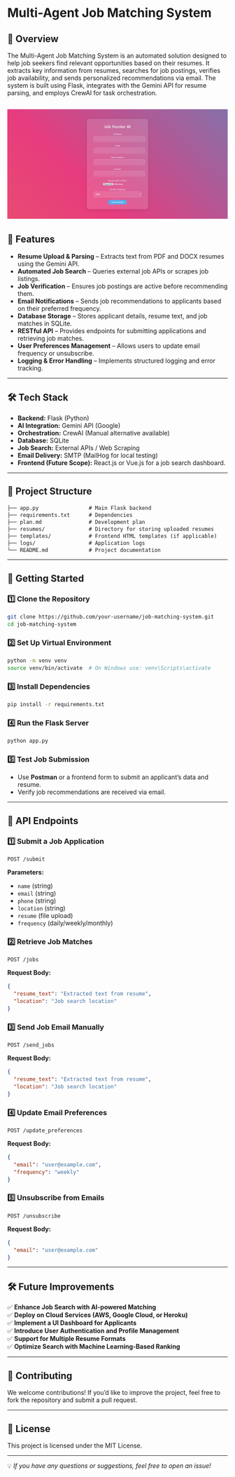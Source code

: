 # Multi-Agent Job Matching System

## 📌 Overview
The Multi-Agent Job Matching System is an automated solution designed to help job seekers find relevant opportunities based on their resumes. It extracts key information from resumes, searches for job postings, verifies job availability, and sends personalized recommendations via email. The system is built using Flask, integrates with the Gemini API for resume parsing, and employs CrewAI for task orchestration.

![Job Hunter Agent](https://github.com/GodOfAgents/Job-Hunter-Agent/blob/main/logo.png)
---

## 🚀 Features
- **Resume Upload & Parsing** – Extracts text from PDF and DOCX resumes using the Gemini API.
- **Automated Job Search** – Queries external job APIs or scrapes job listings.
- **Job Verification** – Ensures job postings are active before recommending them.
- **Email Notifications** – Sends job recommendations to applicants based on their preferred frequency.
- **Database Storage** – Stores applicant details, resume text, and job matches in SQLite.
- **RESTful API** – Provides endpoints for submitting applications and retrieving job matches.
- **User Preferences Management** – Allows users to update email frequency or unsubscribe.
- **Logging & Error Handling** – Implements structured logging and error tracking.

---

## 🛠️ Tech Stack
- **Backend:** Flask (Python)
- **AI Integration:** Gemini API (Google)
- **Orchestration:** CrewAI (Manual alternative available)
- **Database:** SQLite
- **Job Search:** External APIs / Web Scraping
- **Email Delivery:** SMTP (MailHog for local testing)
- **Frontend (Future Scope):** React.js or Vue.js for a job search dashboard.

---

## 📂 Project Structure
```
├── app.py                # Main Flask backend
├── requirements.txt      # Dependencies
├── plan.md               # Development plan
├── resumes/              # Directory for storing uploaded resumes
├── templates/            # Frontend HTML templates (if applicable)
├── logs/                 # Application logs
└── README.md             # Project documentation
```

---

## 🚀 Getting Started

### 1️⃣ Clone the Repository
```bash
git clone https://github.com/your-username/job-matching-system.git
cd job-matching-system
```

### 2️⃣ Set Up Virtual Environment
```bash
python -m venv venv  
source venv/bin/activate  # On Windows use: venv\Scripts\activate
```

### 3️⃣ Install Dependencies
```bash
pip install -r requirements.txt
```

### 4️⃣ Run the Flask Server
```bash
python app.py
```

### 5️⃣ Test Job Submission
- Use **Postman** or a frontend form to submit an applicant’s data and resume.
- Verify job recommendations are received via email.

---

## 🔧 API Endpoints
### 1️⃣ Submit a Job Application
```http
POST /submit
```
**Parameters:**
- `name` (string)
- `email` (string)
- `phone` (string)
- `location` (string)
- `resume` (file upload)
- `frequency` (daily/weekly/monthly)

### 2️⃣ Retrieve Job Matches
```http
POST /jobs
```
**Request Body:**
```json
{
  "resume_text": "Extracted text from resume",
  "location": "Job search location"
}
```

### 3️⃣ Send Job Email Manually
```http
POST /send_jobs
```
**Request Body:**
```json
{
  "resume_text": "Extracted text from resume",
  "location": "Job search location"
}
```

### 4️⃣ Update Email Preferences
```http
POST /update_preferences
```
**Request Body:**
```json
{
  "email": "user@example.com",
  "frequency": "weekly"
}
```

### 5️⃣ Unsubscribe from Emails
```http
POST /unsubscribe
```
**Request Body:**
```json
{
  "email": "user@example.com"
}
```

---

## 🛠️ Future Improvements
✅ **Enhance Job Search with AI-powered Matching**  
✅ **Deploy on Cloud Services (AWS, Google Cloud, or Heroku)**  
✅ **Implement a UI Dashboard for Applicants**  
✅ **Introduce User Authentication and Profile Management**  
✅ **Support for Multiple Resume Formats**  
✅ **Optimize Search with Machine Learning-Based Ranking**  

---

## 🤝 Contributing
We welcome contributions! If you’d like to improve the project, feel free to fork the repository and submit a pull request.

---

## 📜 License
This project is licensed under the MIT License.

---

💡 *If you have any questions or suggestions, feel free to open an issue!*

